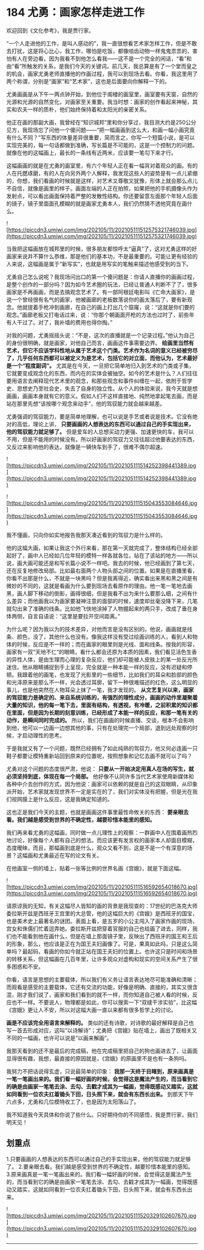 # 184 尤勇：画家怎样走进工作

欢迎回到《文化参考》，我是贾行家。

“一个人走进他的工作，是叫人感动的”，我一直很想看艺术家怎样工作，但是不敢去打扰，这是将心比心，我工作，哪怕是吃饭，都像啮齿动物一样鬼鬼祟祟的，害怕有人在旁边看，因为我看不到他怎么看我——这不是一个完全的闲话，“看”和由“看”所触发的关系，是我们今天的关键词。前几天，我总算是有了一个堂而皇之的机会，画家尤勇老师直播他的作画过程，我可以到现场去看。你看，我这里用了两个称谓，分别是“画家”和“艺术家”，这也是后面要向你解释一下的。

尤勇画画是从下午一两点钟开始，到他位于阁楼的画室里，画室要有天窗，自然的光源和光源的自然变化，对画家至关重要。我当时想：画家的创作看起来神秘，其实和农夫一样的质朴，他们始终保持着和太阳光的亲密关系。

他正在画的那副大画，我曾经在“知识城邦”里和你分享过，我目测大约是250公分见方，我现场忘了问他一个傻问题——“把一幅画画到这么大，和画一幅小画究竟有什么不同？”写东西的体量差异很重要，简而言之，你写一个短篇小说，是可以实现完美的，每一句话都做到准确，写长篇是不可能的，这是一个控制力的问题。就像在他的这幅画上，最长的一条线有近两米，应该要一笔勾下来才行。

这幅画画的就是在尤勇的画室里，有六个年轻人正在看一幅背对着观众的画。有的人在托腮琢磨，有的人在向另外两个人解释，我发现这些人的姿势是有一点儿紧绷的，你想，我们看画的时候就是这样，对艺术又尊敬又犹豫，形体上就会那么点儿不自信，就像是画里的样子。画面左端的人正在拍照，如果把他的手机摄像头作为发射点，可以看出画面保持着严整的发散性结构。你还要留意左面那个年轻人后面的镜子，镜子里面面孔模糊的就是画家尤勇本人，我们仍然猜不透他究竟在画什么。

![https://piccdn3.umiwi.com/img/202105/11/202105111512575321746039.jpg](https://piccdn3.umiwi.com/img/202105/11/202105111512575321746039.jpg)

当我把这幅画放在城邦里的时候，很多朋友都惊呼太“逼真”了，这对尤勇这样的好画家来说并不算什么恭维，那是他们的基本功，不是最重要的。可能让更有经验的人来说，这幅画是属于“新写实”，也就是用写实的笔触来描述他感受到的当下。

尤勇自己怎么说呢？我现场问出口的第一个傻问题是：你请人直播你的画画过程，是整个创作的一部分吗？因为如今艺术圈的玩法，已经让普通人判断不了了，很多画家是不再画画，而是去搞观念艺术了。有一部阿根廷电影叫《亡命大画家》，是说一个曾经很有名气的画家，他被画廊的老板数落说你的画太落后了，要有新观念。他就提着手枪冲到画廊，在自己的画上打出几个窟窿，说：“这就是你们要的观念。”画廊老板又打电话过来，说：“你那个朝画面开枪的方法也过时了，前些年有人干过了。对了，我补墙的费用也得你掏。”

对我的问题，尤勇摇摇头说：“不是，这次的直播就是一个记录过程。”他认为自己的身份很明确，就是画家，对他自己而言，画画这件事需要边界。 **绘画里当然有艺术，但它不应该学科性地从属于艺术这个门类。艺术作为名词的意义已经被穷尽了，几乎任何东西都可以被定义为是艺术，包括它的对立面，而他认为，艺术最好是一个“程度副词”。** 尤其是在今天，一旦把它简单地归入到艺术的门类或子集，它就要变成观念化的东西，而内在的实体会被抽空。如今的艺术是什么？人们往往要用语言去阐释现代艺术里的观念，和那些观念和事件纠缠在一起，依附于哲学史、思想史乃至社会史，失去了自身的独立性。从个人的体验来说，我今天就是想画画，画画本身就有它的意义。假如人们不这样直接地、纯然地拿起笔去画，而是站在那里先想“该按哪个观念来动手”，他的驾驭能力就会越来越差。

尤勇强调的驾驭能力，要是简单地理解，也可以说是手艺或者说是技术。它没有绝对的高低，理论上讲， **只要画画的人想表达的东西可以通过自己的手实现出来，他的驾驭能力就足够了。** 但是爱车的人总想买动力更强、加速更快的车，我可以不用，但是不能用的时候没有。所以好画家的驾驭力又往往超过他要表达的东西，又反过来影响他的表达，就像是一辆快车到手了，很难不偶尔超速。

![https://piccdn3.umiwi.com/img/202105/11/202105111514252398441389.jpg](https://piccdn3.umiwi.com/img/202105/11/202105111514252398441389.jpg)

![https://piccdn3.umiwi.com/img/202105/11/202105111515043553084646.jpg](https://piccdn3.umiwi.com/img/202105/11/202105111515043553084646.jpg)

我不懂画，只向你如实地报告我那天凑近看到的驾驭力是什么样的。

他的这幅大画，如果让我这个外行来看，那在第一天就完成了，整体结构已经全部起好了，画中人已经如几位年轻的模特一样各就各位，站在了该站的地方——所以说，画大画可能还是和写长篇小说不一样吧。我去的时候，他已经画到了第七天，还在反复地修改局部。比如最右面两个人物头部之间的位置。如果是在直播里看，你看不出那是什么，不就是一块黑吗？但是我离得近，确实看出来黑和黑之间是有微妙的不同的，这就是看画为什么要到现场去看原作的理由。他一笔一笔地去画黑，画人脚下移动的倒影，画得很细，但是我看不出为来什么要那么细，之间有什么差异；而他画我以为画家要凝神注意的面部的时候，速度却丝毫没降下来，几笔就勾出来了准确的线条。比如他飞快地涂掉了人物握起来的两只手，改成了垂在身体两侧，自言自语说：“这里是要拉开空间距离。”

为什么呢？因为我以为的技术差异，对他而言是没有区别的。他说，画画就是线条、颜色，没了，其他什么也没有。像我这样没有受过绘画训练的人，看到人和物体的时候，反应是不一样的；而在画家的眼里则是光线、面和线条。按我的形容，画家有一双“天地不仁”的眼睛，看什么都会还原为本质的因素，我们看见活色生香的异性人体，是由生理而心理的复杂反应，他们却可能被人皮肤上的某一处反光所迷住。他从眼睛捕捉到手上呈现，完全就是一种本能一样的反应，没有迟疑和停顿。我跟着他的画笔，也发现了光影里的一些细节，比如我们的耳朵和脸部的颜色和光泽原来是那么不一样，光会透过耳廓，留下一种很难描述的红色，这么明显的事儿，也是他突然在人物耳朵上抹了一笔，我才发现的。 **从文艺复兴以来，画家的驾驭能力是确定的、来自系统训练的，有强烈的理性成分，画画的动作里凝聚着大量的知识，他的每一笔下去，里面有结构，有透视，有冷暖，之前积累的知识都在里面，但是因为长期的刻意训练，已经形成了本能一样的反应，和那一笔有关的动作，是瞬间同时完成的。** 所以，我们在画画的时候直播、交谈，根本不会影响到他，他可以一边画一边想其他的事，只有在处理完一个局部，退到远处观察的时候，才启动理性的思考。

于是我就又有了一个问题，既然已经拥有了如此纯熟的驾驭力，他又何必连画一只鞋子都要让模特重新站回到原来的位置呢，按照想象和记忆去画不就可以了吗？

尤勇对这个问题的态度很严肃，他说： **只要从一开始决定用真人在场的写生，就必须坚持到底，体现在每一个局部。** 他好像不认同许多当代艺术家使用新媒体和各种中介去创作的方式，因为他说：画家可以依赖的就是自己的这双眼睛，从印象派开始，艺术家就发现世界不一定是实在的了，我们对实体没有把握，但是光在我们视网膜上是什么反应，这是我确定知道的。

这也正是我们今天的主题，也就是画画这件事里最性命攸关的东西： **要亲眼去看。我们越是感受到世界的不确定性，越要珍惜本能里的感知。**

我们再来看尤勇的这幅画，同时做一点儿理性上的观察：一群画中人在围着画热烈地讨论，好像每个人都有自己的想法。而应该更有发言权的画家本人却面目模糊，态度暧昧，而且，那幅画到底是什么，观众又看不到，这是不是一个有深意的场景？这幅画和尤勇最近在写的论文有关。

在他画室一侧的墙上，贴着一张等比例的世界名画《宫娥》，就是下面这幅。

![https://piccdn3.umiwi.com/img/202105/11/202105111516592654018670.jpg](https://piccdn3.umiwi.com/img/202105/11/202105111516592654018670.jpg)

请原谅我的无知，有关这幅尽人皆知的画的背景是我现查的：17世纪的巴洛克大师委拉斯开兹是西班牙王宫里的大总管，他的这幅巨大的《宫娥》是西班牙的国宝，也是美术史上最著名的谜团。表面上看，是五岁的小公主闯入了画家作画的现场，宫女和侏儒们忙着逗弄她。委拉斯开兹把穿着官服的自己也给画了进去，同样，我们也不能看到他在画什么，但是在墙上那面镜子里，反映出了西班牙的国王和王后的形象，那么，他应该是正在为国王夫妇画像了。可是，果真如此吗，只是这么简单吗？最起码，看画的你如今就正站在国王夫妇的位置上。也许这只是时间和场景的转移关系，但这幅画在几百年里，让许多观众对虚构和现实的空间关系产生了很多困惑和不安。

你看，语言是思想的主要载体，所以我们有义务让语言表达地尽可能准确和清晰；而观看是感受的主要载体，它还有交流的功能，好像是明确、直接的，其实又很含混，刚才我们说了，画家和我们看到的就不一样，而你知道自己被人看的时候，反应也不一样。不要说人，物理都是如此，你可以搜索一下“双缝干涉实验”，比这幅《宫娥》更让人不安，所以对这幅大画一直以来都有很多哲学上的讨论。

 **画是不应该完全用语言来解释的。** 类似的还有诗歌，对诗歌的最好解释是自己也写一首去形成对应，这叫“以诗解诗”；尤勇把《宫娥》贴在墙上，画出了既相关又不同的一幅画，也许可以说是“以画来解画”。

我那天看到的还不是最后的完成稿，他在完成稿里把自己的狗也画进去了，让画面显得很有趣，我想，最直接的原因就是，《宫娥》的原画里不是也有一条狗吗。

我努力不把话说得玄虚，只说最简单的印象： **我那一天终于目睹到，原来画真是一笔一笔画出来的。我们看一幅好画的时候，会觉得这是魔法产生的，而当看到它的确是由画家一笔笔去涂、去勾、去戳才成其为一幅画，觉得既感动又踏实，这就如同看到一位农夫扛着锄头下田，日头照下来，就会有东西长出来。** 到那天下午六点多，尤勇和几位模特收工了，也是因为太阳落山了。

我不知道我今天具体和你说了些什么。只好期待你的不同感悟，我是贾行家，我们明天见！

## 划重点

1.只要画画的人想表达的东西可以通过自己的手实现出来，他的驾驭能力就足够了。
2.要亲眼去看。我们越是感受到世界的不确定性，越要珍惜本能里的感知。
3.原来画真是一笔一笔画出来的。我们看一幅好画的时候，会觉得这是魔法产生的，而当看到它的确是由画家一笔笔去涂、去勾、去戳才成其为一幅画，觉得既感动又踏实，这就如同看到一位农夫扛着锄头下田，日头照下来，就会有东西长出来。

![https://piccdn3.umiwi.com/img/202105/11/202105111520329102607670.jpg](https://piccdn3.umiwi.com/img/202105/11/202105111520329102607670.jpg)

---
